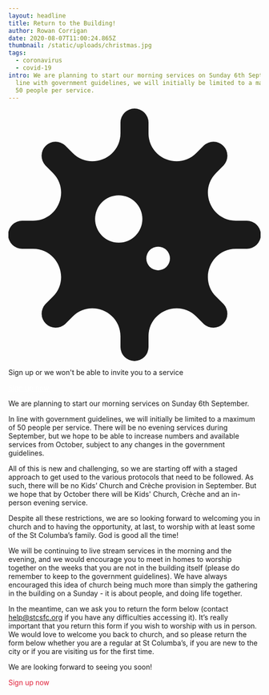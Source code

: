 ```yaml
---
layout: headline
title: Return to the Building!
author: Rowan Corrigan
date: 2020-08-07T11:00:24.865Z
thumbnail: /static/uploads/christmas.jpg
tags:
  - coronavirus
  - covid-19
intro: We are planning to start our morning services on Sunday 6th September. In
  line with government guidelines, we will initially be limited to a maximum of
  50 people per service.
---
```


<div class="bg-stcs-footer-bg1 flex mb-4 px-4 py-2 text-white shadow shadow-lg items-center">
  <svg aria-hidden="true" focusable="false" data-prefix="fas" data-icon="virus" class="fa-virus fa-w-16 h-16 svg-inline--fa text-stcs-nav-bg w-16" role="img" xmlns="http://www.w3.org/2000/svg" viewBox="0 0 512 512"><path fill="currentColor" d="M483.55,227.55H462c-50.68,0-76.07-61.27-40.23-97.11L437,115.19A28.44,28.44,0,0,0,396.8,75L381.56,90.22c-35.84,35.83-97.11,10.45-97.11-40.23V28.44a28.45,28.45,0,0,0-56.9,0V50c0,50.68-61.27,76.06-97.11,40.23L115.2,75A28.44,28.44,0,0,0,75,115.19l15.25,15.25c35.84,35.84,10.45,97.11-40.23,97.11H28.45a28.45,28.45,0,1,0,0,56.89H50c50.68,0,76.07,61.28,40.23,97.12L75,396.8A28.45,28.45,0,0,0,115.2,437l15.24-15.25c35.84-35.84,97.11-10.45,97.11,40.23v21.54a28.45,28.45,0,0,0,56.9,0V462c0-50.68,61.27-76.07,97.11-40.23L396.8,437A28.45,28.45,0,0,0,437,396.8l-15.25-15.24c-35.84-35.84-10.45-97.12,40.23-97.12h21.54a28.45,28.45,0,1,0,0-56.89ZM224,272a48,48,0,1,1,48-48A48,48,0,0,1,224,272Zm80,56a24,24,0,1,1,24-24A24,24,0,0,1,304,328Z"></path></svg>
  <div class="ml-4">
    <p class="font-semibold text-lg tracking-tight uppercase">Sign up or we won't be able to invite you to a service</p>
    <p>
    <a class="hover:text-red-stcs" style="color: #ffffff;" href="https://stcsfc.org/september"
    target="_blank">Sign up now</a>
    </p>
  </div>
</div>

We are planning to start our morning services on Sunday 6th September.

In line with government guidelines, we will initially be limited to a maximum of
50 people per service. There will be no evening services during September, but
we hope to be able to increase numbers and available services from October,
subject to any changes in the government guidelines.

All of this is new and challenging, so we are starting off with a staged
approach to get used to the various protocols that need to be followed. As such,
there will be no Kids’ Church and Crèche provision in September. But we hope
that by October there will be Kids' Church, Crèche and an in-person evening
service.

Despite all these restrictions, we are so looking forward to welcoming you in
church and to having the opportunity, at last, to worship with at least some of
the St Columba’s family. God is good all the time!

We will be continuing to live stream services in the morning and the evening,
and we would encourage you to meet in homes to worship together on the weeks
that you are not in the building itself (please do remember to keep to the
government guidelines). We have always encouraged this idea of
church being much more than simply the gathering in the building on a Sunday -
it is about people, and doing life together. 

In the meantime, can we ask you to return the form below (contact
[help@stcsfc.org](mailto:help@stcsfc.org) if you have any difficulties accessing it). 
It’s really important that you return this form if you wish to worship with us
in person. We would love to welcome you back to church, and so please return
the form below whether you are a regular at St Columba’s, if you are new to the
city or if you are visiting us for the first time.

We are looking forward to seeing you soon!

<a
    class="inline-block px-4 py-3 hover:shadow-2xl text-3xl hover:bg-stcs-footer-bg1" 
    style="color: #e02039!important; text-decoration: none;"
    href="https://stcsfc.org/september" target="_blank">
    Sign up now 
</a>
